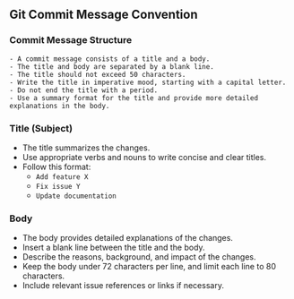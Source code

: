 ## Git Commit Message Convention

### Commit Message Structure
```
- A commit message consists of a title and a body.
- The title and body are separated by a blank line.
- The title should not exceed 50 characters.
- Write the title in imperative mood, starting with a capital letter.
- Do not end the title with a period.
- Use a summary format for the title and provide more detailed explanations in the body.
```

### Title (Subject)
- The title summarizes the changes.
- Use appropriate verbs and nouns to write concise and clear titles.
- Follow this format:
  - `Add feature X`
  - `Fix issue Y`
  - `Update documentation`

### Body
- The body provides detailed explanations of the changes.
- Insert a blank line between the title and the body.
- Describe the reasons, background, and impact of the changes.
- Keep the body under 72 characters per line, and limit each line to 80 characters.
- Include relevant issue references or links if necessary.

<!--Latest commit template
### SQLI git commit message template

### Commit message 7 rules

```
1. Separate subject from body with a blank line
2. Limit the subject line to 50 characters
3. Capitalize the subject line
4. Do not end the subject line with a period
5. Use the imperative mood in the subject line
6. Wrap the body at 72 characters
7. Use the body to explain what and why vs. how
```

### Commit message structure

```java
type(scope): doing + content // it can not be ommitted

body // it can be ommitted

footer // it can not be ommitted
```

### Sort of type
```java
feat // commit a new feature
fix // commit to fix bug
build // commits for modifying build-related files/installing or deleting modules
chore // chores and other minor changes
ci // commits for modifying ci-related settings
docs // commit for document modifications
style // commit regarding code style or format, etc.
refactor // commit to refactor code
test // commit the test code modifications
perf // commit to improving perf performance
gui // commit for graphic user interface resources
```

### Sort of scope
```
console
editor
setting
manifest
```

### Sort of doing
```
update
fix
rename
implement
add
design
delete
configure
```

### Commit message sample
```

```
-->